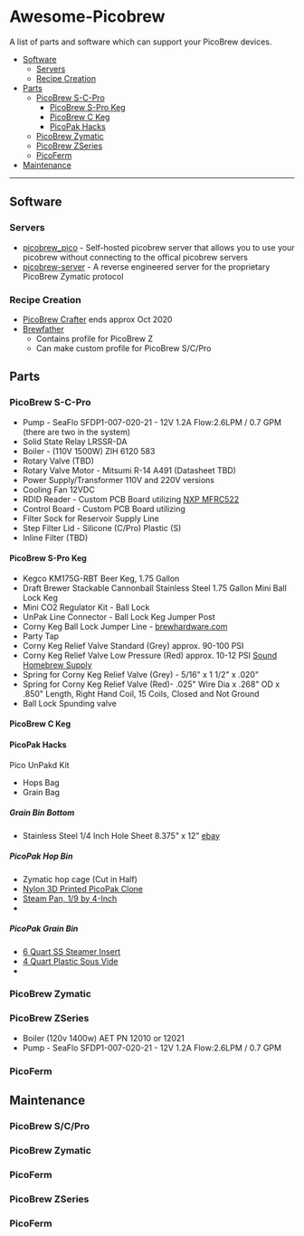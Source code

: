 # Awesome-Picobrew
A list of parts and software which can support your PicoBrew devices.

- [Software](#software)
  * [Servers](#servers)
  * [Recipe Creation](#recipe-creation)
- [Parts](#parts)
  * [PicoBrew S-C-Pro](#picobrew-s-c-pro)
    + [PicoBrew S-Pro Keg](#picobrew-s-pro-keg)
    + [PicoBrew C Keg](#picobrew-c-keg)
    + [PicoPak Hacks](#picopak-hacks)
  * [PicoBrew Zymatic](#picobrew-zymatic)
  * [PicoBrew ZSeries](#picobrew-zseries)
  * [PicoFerm](#picoferm)
- [Maintenance](#maintenance)

--------------------
## Software

### Servers
* [picobrew_pico](https://github.com/chiefwigms/picobrew_pico) - Self-hosted picobrew server that allows you to use your picobrew without connecting to the offical picobrew servers
* [picobrew-server](https://github.com/hotzenklotz/picobrew-server) - A reverse engineered server for the proprietary PicoBrew Zymatic protocol

### Recipe Creation
* [PicoBrew Crafter](https://picobrew.com/Craft.cshtml) ends approx Oct 2020
* [Brewfather](https://web.brewfather.app/)
  * Contains profile for PicoBrew Z
  * Can make custom profile for PicoBrew S/C/Pro

## Parts

### PicoBrew S-C-Pro
- Pump - SeaFlo SFDP1-007-020-21 - 12V 1.2A Flow:2.6LPM / 0.7 GPM (there are two in the system)
- Solid State Relay LRSSR-DA
- Boiler - (110V 1500W) ZIH 6120 583
- Rotary Valve (TBD)
- Rotary Valve Motor - Mitsumi R-14 A491 (Datasheet TBD)
- Power Supply/Transformer 110V and 220V versions
- Cooling Fan 12VDC
- RDID Reader - Custom PCB Board utilizing [NXP MFRC522](https://www.nxp.com/docs/en/data-sheet/MFRC522.pdf)
- Control Board - Custom PCB Board utilizing
- Filter Sock for Reservoir Supply Line
- Step Filter Lid - Silicone (C/Pro) Plastic (S)
- Inline Filter (TBD)

#### PicoBrew S-Pro Keg
- Kegco KM175G-RBT Beer Keg, 1.75 Gallon
- Draft Brewer Stackable Cannonball Stainless Steel 1.75 Gallon Mini Ball Lock Keg
- Mini CO2 Regulator Kit - Ball Lock
- UnPak Line Connector - Ball Lock Keg Jumper Post
- Corny Keg Ball Lock Jumper Line - [brewhardware.com](https://www.brewhardware.com/product_p/blqddoublemale.htm)
- Party Tap
- Corny Keg Relief Valve Standard (Grey) approx. 90-100 PSI
- Corny Keg Relief Valve Low Pressure (Red) approx. 10-12 PSI [Sound Homebrew Supply](http://www.soundhomebrew.com/corny-keg-relief-valve-10-12-psi/)
- Spring for Corny Keg Relief Valve (Grey) - 5/16" x 1 1/2" x .020"
- Spring for Corny Keg Relief Valve (Red)- .025" Wire Dia x .268" OD x .850" Length, Right Hand Coil, 15 Coils, Closed and Not Ground
- Ball Lock Spunding valve

#### PicoBrew C Keg

#### PicoPak Hacks

Pico UnPakd Kit
- Hops Bag
- Grain Bag

##### Grain Bin Bottom
- Stainless Steel 1/4 Inch Hole Sheet 8.375” x 12” [ebay](https://www.ebay.com/itm/Perforated-304-Stainless-Steel-1-4-inch-hole-20-gauge-Price-per-10-square-inch/130754223088)

##### PicoPak Hop Bin
- Zymatic hop cage (Cut in Half)
- [Nylon 3D Printed PicoPak Clone](https://www.thingiverse.com/thing:3322714?fbclid)
- [Steam Pan, 1/9 by 4-Inch](https://amzn.to/3fyXonN)
-

##### PicoPak Grain Bin
- [6 Quart SS Steamer Insert](https://amzn.to/2YImaLp)
- [4 Quart Plastic Sous Vide](https://amzn.to/3e9L4Kx)
-

### PicoBrew Zymatic

### PicoBrew ZSeries
- Boiler (120v 1400w) AET PN 12010 or 12021
- Pump - SeaFlo SFDP1-007-020-21 - 12V 1.2A Flow:2.6LPM / 0.7 GPM

### PicoFerm

## Maintenance

### PicoBrew S/C/Pro

### PicoBrew Zymatic

### PicoFerm

### PicoBrew ZSeries

### PicoFerm
